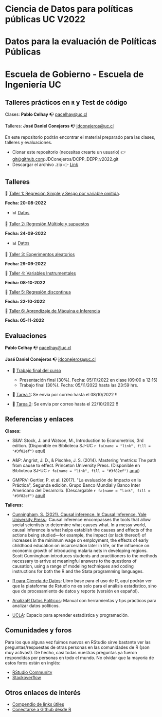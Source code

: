 # Ciencia de Datos para políticas públicas UC V2022
# Datos para la evaluación de Políticas Públicas 
# Escuela de Gobierno - Escuela de Ingeniería UC
## Talleres prácticos en `R` y Test de código

Clases: **Pablo Celhay** :mailbox_with_no_mail: pacelhay@uc.cl

Talleres: **José Daniel Conejeros** :mailbox_with_no_mail: jdconejeros@uc.cl

En este repositorio podrán encontrar el material preparado para las clases, talleres y evaluaciones.  

- Clonar este repositorio (necesitas crearte un usuario) :point_right: git@github.com:JDConejeros/DCPP_DEPP_v2022.git
- Descargar el archivo .zip :point_right: [Link](https://github.com/JDConejeros/DCPP_DEPP_v2022/archive/refs/heads/main.zip)

## Talleres

:pushpin:	 [Taller 1: Regresión Simple y Sesgo por variable omitida](https://github.com/JDConejeros/DCPP_DEPP_v2022/tree/main/Talleres/Taller_1_RegSimple).

**Fecha: 20-08-2022**

- :bar_chart: [Datos](https://www.dropbox.com/sh/vzthiacogqxdbs1/AAAf0w9wy6_bdoat39qi6dFpa?dl=0)

:pushpin:	[Taller 2: Regresión Múltiple y supuestos](https://github.com/JDConejeros/DCPP_DEPP_v2022/tree/main/Talleres/Taller_2_RegMulti)

**Fecha: 24-09-2022**

- :bar_chart: [Datos](https://www.dropbox.com/sh/74ejjqjlgtps1oo/AADjr_ljnwrqpFhH-bk5BwXIa?dl=0)

:pushpin:	[Taller 3: Experimentos aleatorios]()

**Fecha: 29-09-2022**

:pushpin:	[Taller 4: Variables Instrumentales]()

**Fecha: 08-10-2022**

:pushpin:	[Taller 5: Regresión discontinua]()

**Fecha: 22-10-2022**

:pushpin:	[Taller 6: Aprendizaje de Máquina e Inferencia]()

**Fecha: 05-11-2022**


## Evaluaciones

**Pablo Celhay** :mailbox_with_no_mail: pacelhay@uc.cl

**José Daniel Conejeros** :mailbox_with_no_mail: jdconejeros@uc.cl

- :memo: [Trabajo final del curso](https://github.com/JDConejeros/DCPP_DEPP_v2022/tree/main/Trabajo)

  + Presentación final (30%). Fecha: 05/11/2022 en clase (09:00 a 12:15)
  + Trabajo final (30%). Fecha: 05/11/2022 hasta las 23:59 hrs.

- :pushpin: [Tarea 1](https://github.com/JDConejeros/DCPP_DEPP_v2022/tree/main/Tareas/Tarea1): Se envia por correo hasta el 08/10/2022 :bangbang:

- :pushpin: [Tarea 2](https://github.com/JDConejeros/DCPP_DEPP_v2022/tree/main/Tareas/Tarea2): Se envia por correo hasta el 22/10/2022 :bangbang:


## Referencias y enlaces 

**Clases:**

- S&W: Stock, J. and Watson, M., Introduction to Econometrics, 3rd edition. (Disponible en Biblioteca SJ-UC `r fa(name = "link", fill = "#3f82ef")` [aquí](https://buscador.bibliotecas.uc.cl/permalink/56PUC_INST/1ujae15/alma990006269720203396))                     

- A&P: Angrist, J. D., & Pischke, J. S. (2014). Mastering 'metrics: The path from cause to effect. Princeton University Press. (Disponible en Biblioteca SJ-UC `r fa(name = "link", fill = "#3f82ef")` [aquí](https://buscador.bibliotecas.uc.cl/permalink/56PUC_INST/bf8vpj/alma990006566900203396))

- GMPRV: Gertler, P. et al. (2017). "La evaluación de Impacto en la Práctica", Segunda edición. Grupo Banco Mundial y Banco Inter Americano del Desarrollo. (Descargable `r fa(name = "link", fill = "#3f82ef")` [aquí](https://publications.iadb.org/es/la-evaluacion-de-impacto-en-la-practica-segunda-edicion))

**Talleres:**

- [Cunningham, S. (2021). Causal inference. In Causal Inference. Yale University Press.](https://mixtape.scunning.com/): Causal inference encompasses the tools that allow social scientists to determine what causes what. In a messy world, causal inference is what helps establish the causes and effects of the actions being studied—for example, the impact (or lack thereof) of increases in the minimum wage on employment, the effects of early childhood education on incarceration later in life, or the influence on economic growth of introducing malaria nets in developing regions. Scott Cunningham introduces students and practitioners to the methods necessary to arrive at meaningful answers to the questions of causation, using a range of modeling techniques and coding instructions for both the R and the Stata programming languages.

- [R para Ciencia de Datos](https://es.r4ds.hadley.nz/): Libro base para el uso de R, aquí podrán ver que la plataforma de Rstudio no es solo para el análisis estadístico, sino que de procesamiento de datos y reporte (versión en español).

- [AnalizaR Datos Políticos](https://arcruz0.github.io/libroadp/index.html): Manual con herramientas y tips prácticos para analizar datos políticos.

- [UCLA](https://stats.oarc.ucla.edu/r/): Espacio para aprender estadística y programación.


## Comunidades y foros

Para los que alguna vez fuimos nuevos en RStudio sirve bastante ver las preguntas/respuestas de otras personas en las comunidades de R (¡son muy activas!). De hecho, casi todas nuestras preguntas ya fueron respondidas por personas en todo el mundo. No olvidar que la mayoría de estos foros están en inglés:

+ [RStudio Community](https://community.rstudio.com/)
+ [Stackoverflow](https://stackoverflow.com/questions/tagged/r)

## Otros enlaces de interés

+ [Compendio de links útiles](https://www.lecy.info/r-for-public-policy)
+ [Conectarse a Github desde R](https://happygitwithr.com/rstudio-git-github.html#clone-the-new-github-repository-to-your-computer-via-rstudio)